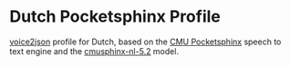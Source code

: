 # Dutch Pocketsphinx Profile

[voice2json](https://github.com/synesthesiam/voice2json) profile for Dutch, based on the [CMU Pocketsphinx](https://github.com/cmusphinx/pocketsphinx) speech to text engine and the [cmusphinx-nl-5.2](https://sourceforge.net/projects/cmusphinx/files/Acoustic%20and%20Language%20Models/Dutch/) model.

